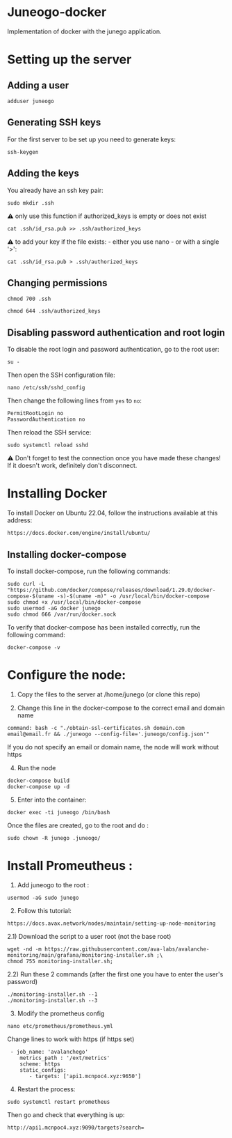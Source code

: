 # Juneogo-docker
Implementation of docker with the junego application.

# Setting up the server

## Adding a user

```
adduser juneogo
```

## Generating SSH keys
For the first server to be set up you need to generate keys: 

```ssh-keygen```

## Adding the keys
You already have an ssh key pair:

```sudo mkdir .ssh```

⚠️ only use this function if authorized_keys is empty or does not exist

```cat .ssh/id_rsa.pub >> .ssh/authorized_keys```

⚠️ to add your key if the file exists: 
	- either you use nano
	- or with a single '>': 
  
```cat .ssh/id_rsa.pub > .ssh/authorized_keys```


## Changing permissions

```
chmod 700 .ssh

chmod 644 .ssh/authorized_keys
```

## Disabling password authentication and root login
To disable the root login and password authentication, go to the root user:

```
su -
```

Then open the SSH configuration file:

```
nano /etc/ssh/sshd_config
```
Then change the following lines from `yes` to `no`:

```
PermitRootLogin no
PasswordAuthentication no
```

Then reload the SSH service:

```
sudo systemctl reload sshd
```
⚠️ Don't forget to test the connection once you have made these changes! If it doesn't work, definitely don't disconnect.

# Installing Docker

To install Docker on Ubuntu 22.04, follow the instructions available at this address:
```
https://docs.docker.com/engine/install/ubuntu/
```
## Installing docker-compose

To install docker-compose, run the following commands:

```
sudo curl -L "https://github.com/docker/compose/releases/download/1.29.0/docker-compose-$(uname -s)-$(uname -m)" -o /usr/local/bin/docker-compose
sudo chmod +x /usr/local/bin/docker-compose
sudo usermod -aG docker junego
sudo chmod 666 /var/run/docker.sock
```
To verify that docker-compose has been installed correctly, run the following command:

```
docker-compose -v
```

# Configure the node:

1) Copy the files to the server at /home/junego (or clone this repo)


2) Change this line in the docker-compose to the correct email and domain name 

```
command: bash -c "./obtain-ssl-certificates.sh domain.com email@email.fr && ./juneogo --config-file='.juneogo/config.json'"
```
If you do not specify an email or domain name, the node will work without https

4) Run the node

```
docker-compose build
docker-compose up -d
```

5) Enter into the container: 

```
docker exec -ti juneogo /bin/bash
```

Once the files are created, go to the root and do : 

```
sudo chown -R junego .juneogo/
```

# Install Promeutheus : 

1) Add juneogo to the root :  
```
usermod -aG sudo junego
```
2) Follow this tutorial:
```
https://docs.avax.network/nodes/maintain/setting-up-node-monitoring
```
2.1) Download the script to a user root (not the base root) 
```
wget -nd -m https://raw.githubusercontent.com/ava-labs/avalanche-monitoring/main/grafana/monitoring-installer.sh ;\
chmod 755 monitoring-installer.sh;
```
2.2) Run these 2 commands (after the first one you have to enter the user's password)
```
./monitoring-installer.sh --1
./monitoring-installer.sh --3
```

3) Modify the prometheus config
```
nano etc/prometheus/prometheus.yml 
```
Change lines to work with https (if https set)
```
 - job_name: 'avalanchego'
    metrics_path : '/ext/metrics'
    scheme: https
    static_configs:
       - targets: ['api1.mcnpoc4.xyz:9650']
```
4) Restart the process: 
```
sudo systemctl restart prometheus
```
Then go and check that everything is up: 
```
http://api1.mcnpoc4.xyz:9090/targets?search=
```
